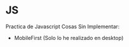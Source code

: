 # JS
Practica de Javascript
Cosas Sin Implementar:
  - MobileFirst (Solo lo he realizado en desktop)
